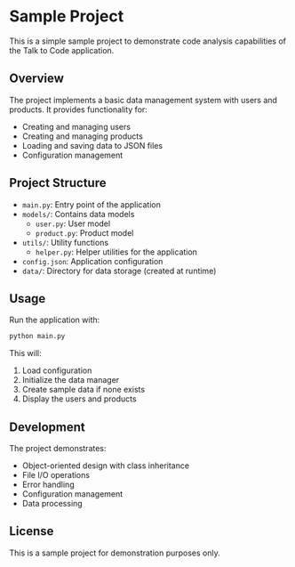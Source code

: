 # Sample Project

This is a simple sample project to demonstrate code analysis capabilities of the Talk to Code application.

## Overview

The project implements a basic data management system with users and products. It provides functionality for:

- Creating and managing users
- Creating and managing products
- Loading and saving data to JSON files
- Configuration management

## Project Structure

- `main.py`: Entry point of the application
- `models/`: Contains data models
  - `user.py`: User model
  - `product.py`: Product model
- `utils/`: Utility functions
  - `helper.py`: Helper utilities for the application
- `config.json`: Application configuration
- `data/`: Directory for data storage (created at runtime)

## Usage

Run the application with:

```bash
python main.py
```

This will:
1. Load configuration
2. Initialize the data manager
3. Create sample data if none exists
4. Display the users and products

## Development

The project demonstrates:
- Object-oriented design with class inheritance
- File I/O operations
- Error handling
- Configuration management
- Data processing

## License

This is a sample project for demonstration purposes only. 